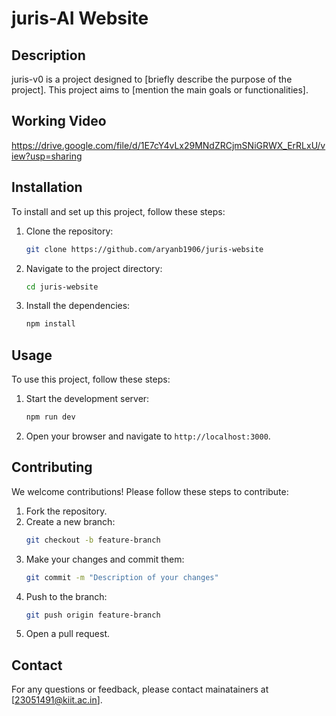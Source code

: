 # juris-AI Website

## Description
juris-v0 is a project designed to [briefly describe the purpose of the project]. This project aims to [mention the main goals or functionalities].

## Working Video
https://drive.google.com/file/d/1E7cY4vLx29MNdZRCjmSNiGRWX_ErRLxU/view?usp=sharing

## Installation
To install and set up this project, follow these steps:

1. Clone the repository:
    ```bash
    git clone https://github.com/aryanb1906/juris-website
    ```
2. Navigate to the project directory:
    ```bash
    cd juris-website
    ```
3. Install the dependencies:
    ```bash
    npm install
    ```

## Usage
To use this project, follow these steps:

1. Start the development server:
    ```bash
    npm run dev
    ```
2. Open your browser and navigate to `http://localhost:3000`.

## Contributing
We welcome contributions! Please follow these steps to contribute:

1. Fork the repository.
2. Create a new branch:
    ```bash
    git checkout -b feature-branch
    ```
3. Make your changes and commit them:
    ```bash
    git commit -m "Description of your changes"
    ```
4. Push to the branch:
    ```bash
    git push origin feature-branch
    ```
5. Open a pull request.


## Contact
For any questions or feedback, please contact mainatainers at [23051491@kiit.ac.in].
